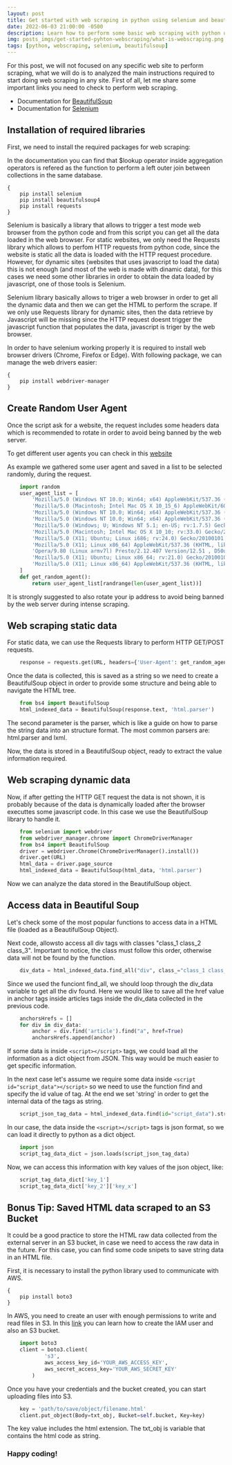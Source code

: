 ```yaml
---
layout: post
title: Get started with web scraping in python using selenium and beautifulsoup
date: 2022-06-03 21:00:00 -0500
description: Learn how to perform some basic web scraping with python using libraries selenium and beautifulsoup
img: posts_imgs/get-started-pyhton-webscraping/what-is-webscraping.png
tags: [python, webscraping, selenium, beautifulsoup]
---
```


For this post, we will not focused on any specific web site to perform scraping, what we will do is to analyzed the main instructions required to start doing web scraping in any site. 
First of all, let me share some important links you need to check to perform web scraping.

- Documentation for [BeautifulSoup](https://beautiful-soup-4.readthedocs.io/en/latest/)
- Documentation for [Selenium](https://selenium-python.readthedocs.io/)

## Installation of required libraries

First, we need to install the required packages for web scraping:

In the documentation you can find that $lookup operator inside aggregation operators is refered as the function to perform a left outer join between collections in the same database.

```console
{
    pip install selenium
    pip install beautifulsoup4
    pip install requests
}
```

Selenium is basically a library that allows to trigger a test mode web browser from the python code and from this script you can get all the data loaded in the web browser. For static websites, we only need the Requests library which allows to perfom HTTP requests from python code, since the website is static all the data is loaded with the HTTP request procedure. However, for dynamic sites (websites that uses javascript to load the data) this is not enough (and most of the web is made with dinamic data), for this cases we need some other libraries in order to obtain the data loaded by javascript, one of those tools is Selenium.

Selenium library basically allows to triger a web browser in order to get all the dynamic data and then we can get the HTML to perform the scrape. If we only use Requests library for dynamic sites, then the data retrieve by Javascript will be missing since the HTTP request doesnt trigger the javascript function that populates the data, javascript is triger by the web browser.

In order to have selenium working properly it is required to install web browser drivers (Chrome, Firefox or Edge). With following package, we can manage the web drivers easier:

```console
{
    pip install webdriver-manager
}
```

## Create Random User Agent

Once the script ask for a website, the request includes some headers data which is recommended to rotate in order to avoid being banned by the web server.

To get different user agents you can check in this [website](https://developers.whatismybrowser.com/)

As example we gathered some user agent and saved in a list to be selected randomly, during the request.

```python
    import random
    user_agent_list = [
        'Mozilla/5.0 (Windows NT 10.0; Win64; x64) AppleWebKit/537.36 (KHTML, like Gecko) Chrome/99.0.4844.51 Safari/537.36',
        'Mozilla/5.0 (Macintosh; Intel Mac OS X 10_15_6) AppleWebKit/605.1.15 (KHTML, like Gecko) Version/14.0.3 Safari/605.1.15',
        'Mozilla/5.0 (Windows NT 10.0; Win64; x64) AppleWebKit/537.36 (KHTML, like Gecko) Chrome/94.0.4606.81 Safari/537.36',
        'Mozilla/5.0 (Windows NT 10.0; Win64; x64) AppleWebKit/537.36 (KHTML, like Gecko) Chrome/51.0.2704.79 Safari/537.36 Edge/14.14393',
        'Mozilla/5.0 (Windows; U; Windows NT 5.1; en-US; rv:1.7.5) Gecko/20041107 Firefox/1.0',
        'Mozilla/5.0 (Macintosh; Intel Mac OS X 10_10; rv:33.0) Gecko/20100101 Firefox/33.0',
        'Mozilla/5.0 (X11; Ubuntu; Linux i686; rv:24.0) Gecko/20100101 Firefox/24.0',
        'Mozilla/5.0 (X11; Linux x86_64) AppleWebKit/537.36 (KHTML, like Gecko) Chrome/80.0.3987.87 Safari/537.36',
        'Opera/9.80 (Linux armv7l) Presto/2.12.407 Version/12.51 , D50u-D1-UHD/V1.5.16-UHD (Vizio, D50u-D1, Wireless)',
        'Mozilla/5.0 (X11; Ubuntu; Linux x86_64; rv:21.0) Gecko/20100101 Firefox/21.0',
        'Mozilla/5.0 (X11; Linux x86_64) AppleWebKit/537.36 (KHTML, like Gecko) SamsungBrowser/16.0 Chrome/92.0.4515.166 Safari/537.36'
    ]
    def get_random_agent():
        return user_agent_list[randrange(len(user_agent_list))]
```

It is strongly suggested to also rotate your ip address to avoid being banned by the web server during intense scraping.

## Web scraping static data

For static data, we can use the Requests library to perform HTTP GET/POST requests.

```python
    response = requests.get(URL, headers={'User-Agent': get_random_agent()})
```

Once the data is collected, this is saved as a string so we need to create a BeautifulSoup object in order to provide some structure and being able to navigate the HTML tree.

```python
    from bs4 import BeautifulSoup
    html_indexed_data = BeautifulSoup(response.text, 'html.parser')
```

The second parameter is the parser, which is like a guide on how to parse the string data into an structure format. The most common parsers are: html.parser and lxml.

Now, the data is stored in a BeautifulSoup object, ready to extract the value information required.

## Web scraping dynamic data

Now, if after getting the HTTP GET request the data is not shown, it is probably because of the data is dynamically loaded after the browser executtes some javascript code. In this case we use the BeautifulSoup library to handle it.

```python
    from selenium import webdriver
    from webdriver_manager.chrome import ChromeDriverManager
    from bs4 import BeautifulSoup
    driver = webdriver.Chrome(ChromeDriverManager().install())
    driver.get(URL)
    html_data = driver.page_source
    html_indexed_data = BeautifulSoup(html_data, 'html.parser')
```

Now we can analyze the data stored in the BeautifulSoup object.

## Access data in Beautiful Soup

Let's check some of the most popular functions to access data in a HTML file (loaded as a BeautifulSoup Object).

Next code, allowsto access all div tags with classes "class_1 class_2 class_3". Important to notice, the class must follow this order, otherwise data will not be found by the function. 

```python
    div_data = html_indexed_data.find_all("div", class_="class_1 class_2 class_3")
```

Since we used the funciont find_all, we should loop through the div_data variable to get all the div found. Here we would like to save all the href value in anchor tags inside articles tags inside the div_data collected in the previous code.

```python
    anchorsHrefs = []
    for div in div_data:
        anchor = div.find('article').find("a", href=True)
        anchorsHrefs.append(anchor)
```

If some data is inside ```<script></script>``` tags, we could load all the information as a dict object from JSON. This way would be much easier to get specific information. 

In the next case let's assume we require some data inside ```<script id="script_data"></script>``` so we need to use the function find and specify the id value of tag. At the end we set 'string' in order to get the internal data of the tags as string.

```python
    script_json_tag_data = html_indexed_data.find(id="script_data").string
```

In our case, the data inside the ```<script></script>``` tags is json format, so we can load it directly to python as a dict object.

```python
    import json
    script_tag_data_dict = json.loads(script_json_tag_data)
```

Now, we can access this information with key values of the json object, like:

```python
    script_tag_data_dict['key_1']
    script_tag_data_dict['key_2']['key_x']
```

## Bonus Tip: Saved HTML data scraped to an S3 Bucket

It could be a good practice to store the HTML raw data collected from the external server in an S3 bucket, in case we need to access the raw data in the future. For this case, you can find some code snipets to save string data in an HTML file.

First, it is necessary to install the python library used to communicate with AWS.

```console
{
    pip install boto3
}
```

In AWS, you need to create an user with enough permissions to write and read files in S3. In this [link](https://awstip.com/how-to-create-iam-user-s3-bucket-using-python-ebbb6410fa91) you can learn how to create the IAM user and also an S3 bucket.

```python
    import boto3
    client = boto3.client(
            's3',
            aws_access_key_id='YOUR_AWS_ACCESS_KEY',
            aws_secret_access_key='YOUR_AWS_SECRET_KEY'
        )
```

Once you have your credentials and the bucket created, you can start uploading files into S3.

```python
    key = 'path/to/save/object/filename.html'
    client.put_object(Body=txt_obj, Bucket=self.bucket, Key=key)
```

The key value includes the html extension. The txt_obj is variable that contains the html code as string.

### Happy coding!